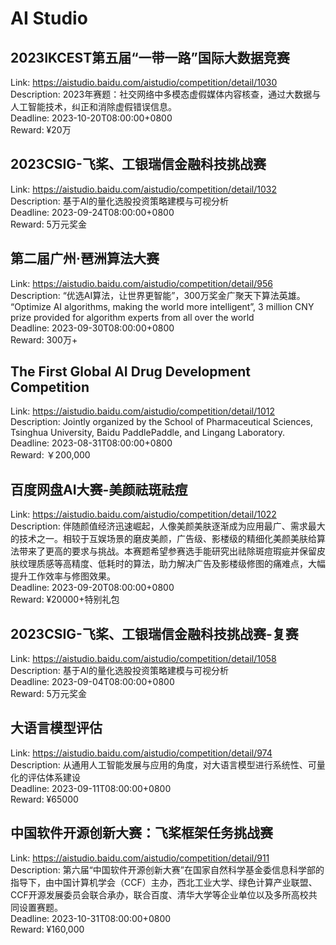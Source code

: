 # AI Studio



## 2023IKCEST第五届“一带一路”国际大数据竞赛

Link: https://aistudio.baidu.com/aistudio/competition/detail/1030  
Description: 2023年赛题：社交网络中多模态虚假媒体内容核查，通过大数据与人工智能技术，纠正和消除虚假错误信息。  
Deadline: 2023-10-20T08:00:00+0800  
Reward: ¥20万  


## 2023CSIG-飞桨、工银瑞信金融科技挑战赛

Link: https://aistudio.baidu.com/aistudio/competition/detail/1032  
Description: 基于AI的量化选股投资策略建模与可视分析  
Deadline: 2023-09-24T08:00:00+0800  
Reward: 5万元奖金  


## 第二届广州·琶洲算法大赛

Link: https://aistudio.baidu.com/aistudio/competition/detail/956  
Description: “优选AI算法，让世界更智能”，300万奖金广聚天下算法英雄。
“Optimize AI algorithms, making the world more intelligent”, 3 million CNY prize provided for algorithm experts from all over the world  
Deadline: 2023-09-30T08:00:00+0800  
Reward: 300万+  


## The First Global AI Drug Development Competition

Link: https://aistudio.baidu.com/aistudio/competition/detail/1012  
Description: Jointly organized by the School of Pharmaceutical Sciences, Tsinghua University, Baidu PaddlePaddle, and Lingang Laboratory.  
Deadline: 2023-08-31T08:00:00+0800  
Reward: ￥200,000  


## 百度网盘AI大赛-美颜祛斑祛痘

Link: https://aistudio.baidu.com/aistudio/competition/detail/1022  
Description: 伴随颜值经济迅速崛起，人像美颜美肤逐渐成为应用最广、需求最大的技术之一。相较于互娱场景的磨皮美颜，广告级、影楼级的精细化美颜美肤给算法带来了更高的要求与挑战。本赛题希望参赛选手能研究出祛除斑痘瑕疵并保留皮肤纹理质感等高精度、低耗时的算法，助力解决广告及影楼级修图的痛难点，大幅提升工作效率与修图效果。  
Deadline: 2023-09-20T08:00:00+0800  
Reward: ¥20000+特别礼包  


## 2023CSIG-飞桨、工银瑞信金融科技挑战赛-复赛

Link: https://aistudio.baidu.com/aistudio/competition/detail/1058  
Description: 基于AI的量化选股投资策略建模与可视分析  
Deadline: 2023-09-04T08:00:00+0800  
Reward: 5万元奖金  


## 大语言模型评估

Link: https://aistudio.baidu.com/aistudio/competition/detail/974  
Description: 从通用人工智能发展与应用的角度，对大语言模型进行系统性、可量化的评估体系建设  
Deadline: 2023-09-11T08:00:00+0800  
Reward: ¥65000  


## 中国软件开源创新大赛：飞桨框架任务挑战赛

Link: https://aistudio.baidu.com/aistudio/competition/detail/911  
Description: 第六届“中国软件开源创新大赛”在国家自然科学基金委信息科学部的指导下，由中国计算机学会（CCF）主办，西北工业大学、绿色计算产业联盟、CCF开源发展委员会联合承办，联合百度、清华大学等企业单位以及多所高校共同设置赛题。  
Deadline: 2023-10-31T08:00:00+0800  
Reward: ¥160,000  

